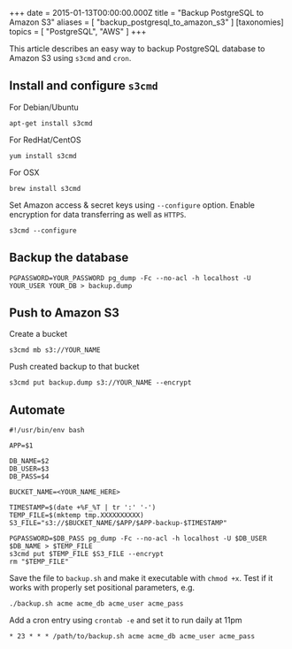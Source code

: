 
+++
date = 2015-01-13T00:00:00.000Z
title = "Backup PostgreSQL to Amazon S3"
aliases = [
  "backup_postgresql_to_amazon_s3"
]
[taxonomies]
topics = [ "PostgreSQL", "AWS" ]
+++

This article describes an easy way to backup PostgreSQL database to Amazon S3
using `s3cmd` and `cron`.

## Install and configure `s3cmd`

For Debian/Ubuntu

```
apt-get install s3cmd
```

For RedHat/CentOS

```
yum install s3cmd
```

For OSX

```
brew install s3cmd
```

Set Amazon access & secret keys using `--configure` option. Enable encryption
for data transferring as well as `HTTPS`.

```
s3cmd --configure
```

## Backup the database

```
PGPASSWORD=YOUR_PASSWORD pg_dump -Fc --no-acl -h localhost -U YOUR_USER YOUR_DB > backup.dump
```

## Push to Amazon S3

Create a bucket

```
s3cmd mb s3://YOUR_NAME
```

Push created backup to that bucket

```
s3cmd put backup.dump s3://YOUR_NAME --encrypt
```

## Automate

```
#!/usr/bin/env bash

APP=$1

DB_NAME=$2
DB_USER=$3
DB_PASS=$4

BUCKET_NAME=<YOUR_NAME_HERE>

TIMESTAMP=$(date +%F_%T | tr ':' '-')
TEMP_FILE=$(mktemp tmp.XXXXXXXXXX)
S3_FILE="s3://$BUCKET_NAME/$APP/$APP-backup-$TIMESTAMP"

PGPASSWORD=$DB_PASS pg_dump -Fc --no-acl -h localhost -U $DB_USER $DB_NAME > $TEMP_FILE
s3cmd put $TEMP_FILE $S3_FILE --encrypt
rm "$TEMP_FILE"
```

Save the file to `backup.sh` and make it executable with `chmod +x`. Test if it works with
properly set positional parameters, e.g.

```
./backup.sh acme acme_db acme_user acme_pass
```

Add a cron entry using `crontab -e` and set it to run daily at 11pm

```
* 23 * * * /path/to/backup.sh acme acme_db acme_user acme_pass
```
